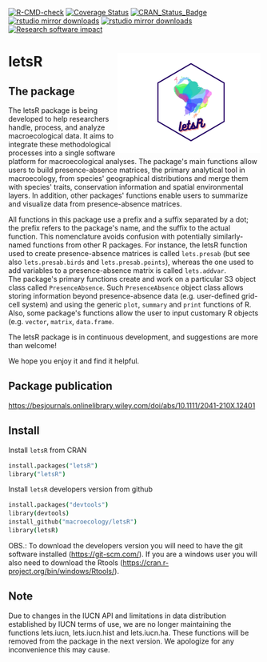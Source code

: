 [![R-CMD-check](https://github.com/BrunoVilela/letsR/actions/workflows/R-CMD-check.yaml/badge.svg)](https://github.com/BrunoVilela/letsR/actions/workflows/R-CMD-check.yaml)
[![Coverage Status](https://coveralls.io/repos/BrunoVilela/letsR/badge.svg)](https://coveralls.io/github/BrunoVilela/letsR)
[![CRAN_Status_Badge](https://www.r-pkg.org/badges/version/letsR)](https://CRAN.R-project.org/package=letsR)
[![rstudio mirror downloads](https://cranlogs.r-pkg.org/badges/letsR)]( https://github.com/r-hub/cranlogs.app)
[![rstudio mirror downloads](https://cranlogs.r-pkg.org/badges/grand-total/letsR)]( https://github.com/r-hub/cranlogs.app)
[![Research software impact](https://depsy.org/api/package/cran/letsR/badge.svg)](https://depsy.org/package/r/letsR)

# letsR <img src="man/figures/letsr.png" align="right" height="200" style="float:right; height:200px;" />

## The package

The letsR package is being developed to help researchers handle, process, and analyze macroecological data. It aims to integrate these methodological processes into a single software platform for macroecological analyses. The package's main functions allow users to build presence-absence matrices, the primary analytical tool in macroecology, from species' geographical distributions and merge them with species' traits, conservation information and spatial environmental layers. In addition, other packages' functions enable users to summarize and visualize data from presence-absence matrices.

All functions in this package use a prefix and a suffix separated by a dot; the prefix refers to the package's name, and the suffix to the actual function. This nomenclature avoids confusion with potentially similarly-named functions from other R packages. 
For instance, the letsR function used to create presence-absence matrices is called `lets.presab` (but see also `lets.presab.birds` and `lets.presab.points`), whereas the one used to add variables to a presence-absence matrix is called `lets.addvar`.  
The package's primary functions create and work on a particular S3 object class called `PresenceAbsence`. 
Such `PresenceAbsence` object class allows storing information beyond presence-absence data (e.g. user-defined grid-cell system) and using the generic `plot`, `summary` and `print` functions of R. 
Also, some package's functions allow the user to input customary R objects (e.g. `vector`, `matrix`, `data.frame`. 

The letsR package is in continuous development, and suggestions are more than welcome!

We hope you enjoy it and find it helpful.

## Package publication
https://besjournals.onlinelibrary.wiley.com/doi/abs/10.1111/2041-210X.12401


## Install

Install `letsR` from CRAN

```coffee
install.packages("letsR")
library("letsR")
```
Install `letsR` developers version from github


```coffee
install.packages("devtools")
library(devtools)
install_github("macroecology/letsR")
library(letsR)
```

OBS.: To download the developers version you will need to have the git software installed (https://git-scm.com/).
If you are a windows user you will also need to download the Rtools (https://cran.r-project.org/bin/windows/Rtools/).


## Note
Due to changes in the IUCN API and limitations in data distribution established by IUCN terms of use, we are no longer maintaining the functions lets.iucn, lets.iucn.hist and lets.iucn.ha. These functions will be removed from the package in the next version. We apologize for any inconvenience this may cause.  
